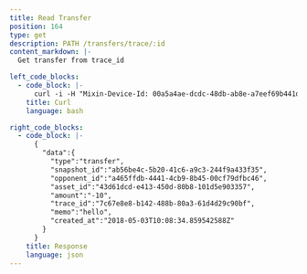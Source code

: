 ```yaml
---
title: Read Transfer
position: 164
type: get
description: PATH /transfers/trace/:id
content_markdown: |-
  Get transfer from trace_id

left_code_blocks:
  - code_block: |-
      curl -i -H "Mixin-Device-Id: 00a5a4ae-dcdc-48db-ab8e-a7eef69b441d" -H "Content-Type: application/json" -H "Authorization: Bearer eyJhbGciOiJSUzUxMiIsInR5cCI6IkpXVCJ9.eyJleHAiOjE1MzMxMTk4MzMsImlhdCI6MTUyNTM0MzgzMywianRpIjoiNTk0ZTBhNmQtMWI2OC00NzQ4LTg2ZWYtYjM5MzQyMTY5ZGQ3Iiwic2lkIjoiYTM0YzA3YTktNzU1ZC00YjU0LTk0YzUtZTQ1ZTlhMmRkNDNlIiwic2lnIjoiMDJhYTE2MTNjMjVlOTNiMGI2OTE1MmUyNTYxOGIyMDQwMGFhYTYyYWIzNGYxYWM2NWJjYzQ2NmY0YjI0ZTM2MCIsInVpZCI6IjA2YWVkMWUzLWJkNzctNGE1OS05OTFhLTViYjVhZTZmYmIwOSJ9.O73fS4WJJG8sFy3heqZoBGTvkQH8iIswsmm6ZK-yRZZXPRQ_miqjB12Wyc-IzFiUqT_63MeH4PspQZ3I9DEie252eiaRluoLzIWPDeq0Wjsp_MtkX4J0nIluAGtQFLNAf8r6pJaT_qqleUieM4DyndIxlkHtloico0Zqp7b3Q3c" "https://api.mixin.one/transfers/trace/7c67e8e8-b142-488b-80a3-61d4d29c90bf"
    title: Curl
    language: bash

right_code_blocks:
  - code_block: |-
      {
        "data":{
          "type":"transfer",
          "snapshot_id":"ab56be4c-5b20-41c6-a9c3-244f9a433f35",
          "opponent_id":"a465ffdb-4441-4cb9-8b45-00cf79dfbc46",
          "asset_id":"43d61dcd-e413-450d-80b8-101d5e903357",
          "amount":"-10",
          "trace_id":"7c67e8e8-b142-488b-80a3-61d4d29c90bf",
          "memo":"hello",
          "created_at":"2018-05-03T10:08:34.859542588Z"
        }
      }
    title: Response
    language: json
---
```

